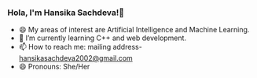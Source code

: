 ### Hola, I'm Hansika Sachdeva!👋 

- 😄 My areas of interest are Artificial Intelligence and Machine Learning.
- 🌱 I’m currently learning C++ and web development.
- 📫 How to reach me: mailing address- hansikasachdeva2002@gmail.com
- 😄 Pronouns: She/Her

